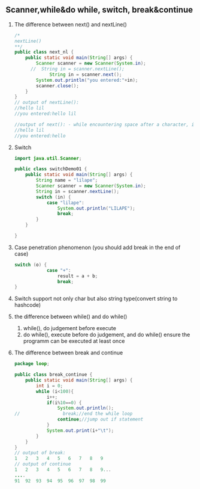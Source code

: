 ## Scanner,while&do while, switch, break&continue

1. The difference between next() and nextLine()

   ```java
   /*
   nextLine()
   **/
   public class next_nl {
       public static void main(String[] args) {
           Scanner scanner = new Scanner(System.in);
         //  String in = scanner.nextLine();
        		String in = scanner.next();
           System.out.println("you entered:"+in);
           scanner.close();
       }
   }
   // output of nextLine():
   //hello lil
   //you entered:hello lil
   
   //output of next(): - while encountering space after a character, it will igonre the following things
   //hello lil
   //you entered:hello
   ```

   

2. Switch

   ```java
   import java.util.Scanner;
   
   public class switchDemo01 {
       public static void main(String[] args) {
           String name = "lilape";
           Scanner scanner = new Scanner(System.in);
           String in = scanner.nextLine();
           switch (in) {
               case "lilape":
                   System.out.println("LILAPE");
                   break;
           }
       }
   
   }
   
   ```

   

3. Case penetration phenomenon  (you should add break in the end of case)

   ```java
   switch (o) {
               case "+":
                   result = a + b;
                   break;
   }
   ```

   

4. Switch support not only char but also string type(convert string to hashcode)

4. the difference between while() and do while()
   1. while(), do judgement before execute 
   2. do while(), execute before do judgement, and do while() ensure the programm can be executed at least once 
   
4. The difference between break and continue
   
    ```java
    package loop;
    
    public class break_continue {
        public static void main(String[] args) {
            int i = 0;
            while (i<100){
                i++;
                if(i%10==0) {
                    System.out.println();
    //                break;//end the while loop
                    continue;//jump out if statement
                }
                System.out.print(i+"\t");
            }
        }
    }
    // output of break:
    1	2	3	4	5	6	7	8	9	
    // output of continue 
    1	2	3	4	5	6	7	8	9...
    ....
    91	92	93	94	95	96	97	98	99	
    ```
   
   